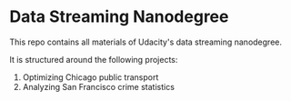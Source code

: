 # Data Streaming Nanodegree
This repo contains all materials of Udacity's data streaming nanodegree.

It is structured around the following projects:
1. Optimizing Chicago public transport
2. Analyzing San Francisco crime statistics
